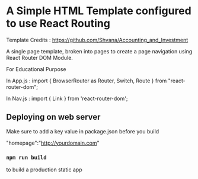 # A Simple HTML Template configured to use React Routing

Template Credits : https://github.com/Shvana/Accounting_and_Investment

A single page template, broken into pages to create a page navigation using React Router DOM Module.

For Educational Purpose

In App.js : import { BrowserRouter as Router, Switch, Route } from "react-router-dom";

In Nav.js : import { Link } from 'react-router-dom';

## Deploying on web server

Make sure to add a key value in package.json before you build

"homepage":"http://yourdomain.com"

### `npm run build`

to build a production static app

